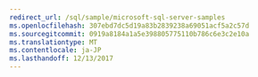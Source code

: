 ```yaml
---
redirect_url: /sql/sample/microsoft-sql-server-samples
ms.openlocfilehash: 307ebd7dc5d19a83b2839238a69051acf5a2c57d
ms.sourcegitcommit: 0919a8184a1a5e398805775110b786c6e3c2e10a
ms.translationtype: MT
ms.contentlocale: ja-JP
ms.lasthandoff: 12/13/2017
---
```

